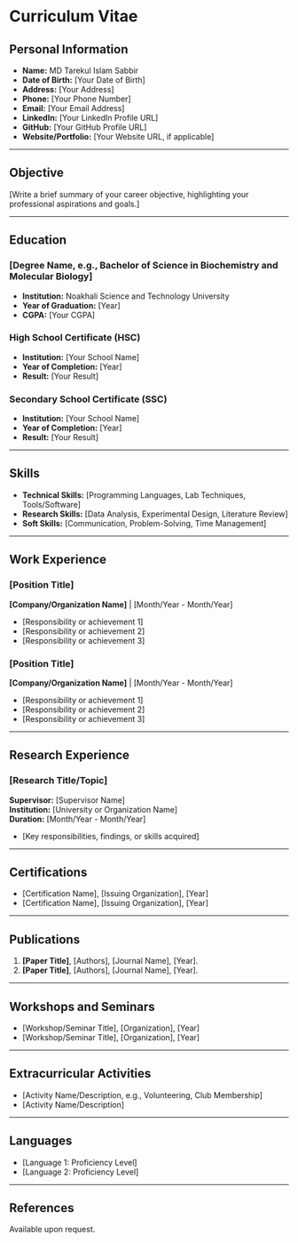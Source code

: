 # Curriculum Vitae

## **Personal Information**
- **Name:** MD Tarekul Islam Sabbir  
- **Date of Birth:** [Your Date of Birth]  
- **Address:** [Your Address]  
- **Phone:** [Your Phone Number]  
- **Email:** [Your Email Address]  
- **LinkedIn:** [Your LinkedIn Profile URL]  
- **GitHub:** [Your GitHub Profile URL]  
- **Website/Portfolio:** [Your Website URL, if applicable]  

---

## **Objective**
[Write a brief summary of your career objective, highlighting your professional aspirations and goals.]

---

## **Education**
### **[Degree Name, e.g., Bachelor of Science in Biochemistry and Molecular Biology]**  
- **Institution:** Noakhali Science and Technology University  
- **Year of Graduation:** [Year]  
- **CGPA:** [Your CGPA]  

### **High School Certificate (HSC)**  
- **Institution:** [Your School Name]  
- **Year of Completion:** [Year]  
- **Result:** [Your Result]  

### **Secondary School Certificate (SSC)**  
- **Institution:** [Your School Name]  
- **Year of Completion:** [Year]  
- **Result:** [Your Result]  

---

## **Skills**
- **Technical Skills:** [Programming Languages, Lab Techniques, Tools/Software]
- **Research Skills:** [Data Analysis, Experimental Design, Literature Review]
- **Soft Skills:** [Communication, Problem-Solving, Time Management]  

---

## **Work Experience**
### **[Position Title]**  
**[Company/Organization Name]** | [Month/Year - Month/Year]  
- [Responsibility or achievement 1]  
- [Responsibility or achievement 2]  
- [Responsibility or achievement 3]  

### **[Position Title]**  
**[Company/Organization Name]** | [Month/Year - Month/Year]  
- [Responsibility or achievement 1]  
- [Responsibility or achievement 2]  
- [Responsibility or achievement 3]  

---

## **Research Experience**
### **[Research Title/Topic]**  
**Supervisor:** [Supervisor Name]  
**Institution:** [University or Organization Name]  
**Duration:** [Month/Year - Month/Year]  
- [Key responsibilities, findings, or skills acquired]  

---

## **Certifications**
- [Certification Name], [Issuing Organization], [Year]  
- [Certification Name], [Issuing Organization], [Year]  

---

## **Publications**
1. **[Paper Title]**, [Authors], [Journal Name], [Year].  
2. **[Paper Title]**, [Authors], [Journal Name], [Year].  

---

## **Workshops and Seminars**
- [Workshop/Seminar Title], [Organization], [Year]  
- [Workshop/Seminar Title], [Organization], [Year]  

---

## **Extracurricular Activities**
- [Activity Name/Description, e.g., Volunteering, Club Membership]  
- [Activity Name/Description]  

---

## **Languages**
- [Language 1: Proficiency Level]  
- [Language 2: Proficiency Level]  

---

## **References**
Available upon request.
